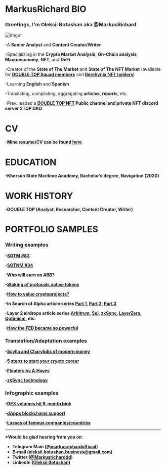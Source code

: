 # <b>MarkusRichard BIO</b>

### Greetings, I'm <b>Oleksii Botushan aka @MarkusRichard</b>

![Imgur](https://i.imgur.com/cdFr4Fdm.jpg?2)

-A <b>Senior Analyst</b> and <b>Content Creator/Writer</b>

-Specializing in the <b>Crypto Market Analysis</b>, <b>On-Chain analysis</b>, <b>Macroeconomy</b>, <b>NFT</b>, and <b>DeFi</b>

-Creator of the <b>State of The Market</b> and <b>State of The NFT Market</b> (available for <b>[DOUBLE TOP Squad members](https://doubletop.gitbook.io/bot/start/chto-takoe-2top-squad)</b> and <b>[Berehynia NFT holders](https://opensea.io/collection/berehynianft)</b>)

-Learning <b>English</b> and <b>Spanish</b>

-Translating, compilating, aggregating <b>articles</b>, <b>reports</b>, etc.

-Prev. leaded a <b>[DOUBLE TOP NFT](https://t.me/doubletop_nft)<b> Public channel and private NFT discord server <b>2TOP DAO<b>

# <b>CV</b> 

-Mine resume/CV can be found <b>[here](https://docs.google.com/document/d/1-7dL5RzOFez0DoRPec-iFwYsbBgwEIdj17kmD_WQbF4/edit?usp=sharing)</b> 


# <b>EDUCATION</b> 

-Kherson State Maritime Academy, Bachelor’s degree, <b>Navigation</b> (2020)


# <b>WORK HISTORY</b> 

-<b>DOUBLE TOP</b> (Analyst, Researcher, Content Creator, Writer)
  

# <b>PORTFOLIO SAMPLES</b>

### Writing examples

-[SOTM #83](https://2top.notion.site/SOTM-83-168c29226e8447c6ab0df531d0d180cd)

-[SOTNM #34](https://2top.notion.site/SOTNM-34-63b9ac917b46490e8c426ca07e2bb5e1)

-[Who will earn on ARB?](https://2top.notion.site/ARB-b8e78c63789d4118b7d6a723bfda446f)

-[Staking of protocols native tokens](https://2top.notion.site/6dca0733ffab4377a9079149f88f26f8)

-[How to value cryptoprojects?](https://2top.notion.site/3a9732154bbc40c9a6d7f3950d7cde7e)

-In Search of Alpha article series [Part 1](https://2top.notion.site/1-14cd92e2f3d44c988cd0cc1903a08a1e), [Part 2](https://2top.notion.site/2-bbf1992ce6bd4939a73a35cb5f380286), [Part 3](https://2top.notion.site/3-977bfd765ce3466b9b5580cd61b33f5a)

-Layer 2 airdrops article series [Arbitrum](https://2top.notion.site/Arbitrum-1447c3abfc52484484a85ab946575798), [Sui](https://2top.notion.site/Sui-8d595427f2b5412abd8e3805239c5eb2), [zkSync](https://2top.notion.site/zkSync-1fcedf02503c4b3a975554e581737b8c), [LayerZero](https://2top.notion.site/Layer-Zero-6559dee5f1ec498c9d5998e34b51d939), [Optimism](https://2top.notion.site/Optimism-545c38c8f91a432db760f6a3a6cb8360), etc.

-[How the FED became so powerful](https://2top.notion.site/b1abfa3ce6904d1093e94892a4c5bb02)
  
  
### Translation/Adaptation examples 
  
-[Scylla and Charybdis of modern money](https://2top.notion.site/cfd2d6e9a7ed414796b1f9e6843d5c1d)

-[5 steps to start your crypto career](https://2top.notion.site/5-0958865afc76438d95053d807228fcd1)

-[Floaters by A.Hayes](https://2top.notion.site/dcfed72a86e34b1fa0882bd2afea64b9)

-[zkSync technology](https://2top.notion.site/zkSync-9da92947c0ce4e768045d7c5fdc9e652)


### Infographic examples 

-[DEX volumes hit 9-month high](https://t.me/doubletop/5030)

-[dApps blockchains support](https://t.me/doubletop/4954)

-[Losses of famous companies/countries](https://t.me/doubletop/3874)
  

***

*Would be glad hearing from you on:
- Telegram Main ([@markusrichardofficial](https://t.me/markusrichardofficial))
- E-mail (oleksii.botushan.business@gmail.com)
- Twitter ([@Markusricharddd](https://twitter.com/markusricharddd))
- LinkedIn ([Oleksii Botushan](https://www.linkedin.com/in/oleksii-botushan/))
